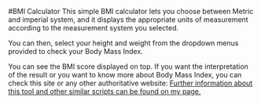 #BMI Calculator
This simple BMI calculator lets you choose between Metric and imperial system, and it displays the appropriate units of measurement according to the measurement system you selected.

You can then, select your height and weight from the dropdown menus provided to check your Body Mass Index.

You can see the BMI score displayed on top. If you want the interpretation of the result or you want to know more about Body Mass Index, you can check this site or any other authoritative website: <a href="https://computecodes.com/">Further information about this tool and other similar scripts can be found on my page.</a>
